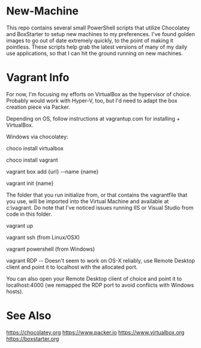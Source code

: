 New-Machine
===========

This repo contains several small PowerShell scripts that utilize Chocolatey and BoxStarter to setup new machines to my preferences. I've found golden images to go out of date extremely quickly, to the point of making it pointless. These scripts help grab the latest versions of many of my daily use applications, so that I can hit the ground running on new machines.

# Vagrant Info

For now, I'm focusing my efforts on VirtualBox as the hypervisor of choice. Probably would work with Hyper-V, too, but I'd need to adapt the box creation piece via Packer.

Depending on OS, follow instructions at vagrantup.com for installing + VirtualBox.

Windows via chocolatey: 

choco install virtualbox

choco install vagrant

vagrant box add {url} --name {name}

vagrant init {name}

The folder that you run initialize from, or that contains the vagrantfile that you use, will be imported into the Virtual Machine and available at c:\vagrant. Do note that I've noticed issues running IIS or Visual Studio from code in this folder.

vagrant up

vagrant ssh (from Linux/OSX)

vagrant powershell (from Windows)

vagrant RDP -- Doesn't seem to work on OS-X reliably, use Remote Desktop client and point it to localhost with the allocated port.

You can also open your Remote Desktop client of choice and point it to localhost:4000 (we remapped the RDP port to avoid conflicts with Windows hosts).

# See Also

https://chocolatey.org
https://www.packer.io
https://www.virtualbox.org
https://boxstarter.org
